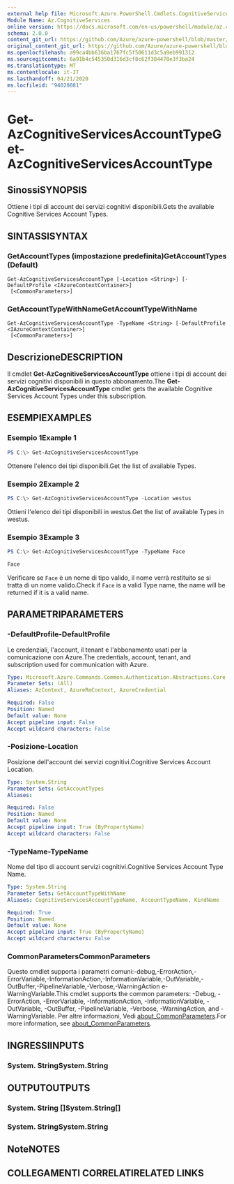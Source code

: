 ```yaml
---
external help file: Microsoft.Azure.PowerShell.Cmdlets.CognitiveServices.dll-Help.xml
Module Name: Az.CognitiveServices
online version: https://docs.microsoft.com/en-us/powershell/module/az.cognitiveservices/get-azcognitiveservicesaccounttype
schema: 2.0.0
content_git_url: https://github.com/Azure/azure-powershell/blob/master/src/CognitiveServices/CognitiveServices/help/Get-AzCognitiveServicesAccountType.md
original_content_git_url: https://github.com/Azure/azure-powershell/blob/master/src/CognitiveServices/CognitiveServices/help/Get-AzCognitiveServicesAccountType.md
ms.openlocfilehash: a99ca4bb636ba1767fc5f50611d3c5a9eb991312
ms.sourcegitcommit: 6a91b4c545350d316d3cf8c62f384478e3f3ba24
ms.translationtype: MT
ms.contentlocale: it-IT
ms.lasthandoff: 04/21/2020
ms.locfileid: "94020081"
---
```

# <span data-ttu-id="bb05e-101">Get-AzCognitiveServicesAccountType</span><span class="sxs-lookup"><span data-stu-id="bb05e-101">Get-AzCognitiveServicesAccountType</span></span>

## <span data-ttu-id="bb05e-102">Sinossi</span><span class="sxs-lookup"><span data-stu-id="bb05e-102">SYNOPSIS</span></span>
<span data-ttu-id="bb05e-103">Ottiene i tipi di account dei servizi cognitivi disponibili.</span><span class="sxs-lookup"><span data-stu-id="bb05e-103">Gets the available Cognitive Services Account Types.</span></span>

## <span data-ttu-id="bb05e-104">SINTASSI</span><span class="sxs-lookup"><span data-stu-id="bb05e-104">SYNTAX</span></span>

### <span data-ttu-id="bb05e-105">GetAccountTypes (impostazione predefinita)</span><span class="sxs-lookup"><span data-stu-id="bb05e-105">GetAccountTypes (Default)</span></span>
```
Get-AzCognitiveServicesAccountType [-Location <String>] [-DefaultProfile <IAzureContextContainer>]
 [<CommonParameters>]
```

### <span data-ttu-id="bb05e-106">GetAccountTypeWithName</span><span class="sxs-lookup"><span data-stu-id="bb05e-106">GetAccountTypeWithName</span></span>
```
Get-AzCognitiveServicesAccountType -TypeName <String> [-DefaultProfile <IAzureContextContainer>]
 [<CommonParameters>]
```

## <span data-ttu-id="bb05e-107">Descrizione</span><span class="sxs-lookup"><span data-stu-id="bb05e-107">DESCRIPTION</span></span>
<span data-ttu-id="bb05e-108">Il cmdlet **Get-AzCognitiveServicesAccountType** ottiene i tipi di account dei servizi cognitivi disponibili in questo abbonamento.</span><span class="sxs-lookup"><span data-stu-id="bb05e-108">The **Get-AzCognitiveServicesAccountType** cmdlet gets the available Cognitive Services Account Types under this subscription.</span></span>

## <span data-ttu-id="bb05e-109">ESEMPI</span><span class="sxs-lookup"><span data-stu-id="bb05e-109">EXAMPLES</span></span>

### <span data-ttu-id="bb05e-110">Esempio 1</span><span class="sxs-lookup"><span data-stu-id="bb05e-110">Example 1</span></span>
```powershell
PS C:\> Get-AzCognitiveServicesAccountType
```

<span data-ttu-id="bb05e-111">Ottenere l'elenco dei tipi disponibili.</span><span class="sxs-lookup"><span data-stu-id="bb05e-111">Get the list of available Types.</span></span>

### <span data-ttu-id="bb05e-112">Esempio 2</span><span class="sxs-lookup"><span data-stu-id="bb05e-112">Example 2</span></span>
```powershell
PS C:\> Get-AzCognitiveServicesAccountType -Location westus
```

<span data-ttu-id="bb05e-113">Ottieni l'elenco dei tipi disponibili in westus.</span><span class="sxs-lookup"><span data-stu-id="bb05e-113">Get the list of available Types in westus.</span></span>

### <span data-ttu-id="bb05e-114">Esempio 3</span><span class="sxs-lookup"><span data-stu-id="bb05e-114">Example 3</span></span>
```powershell
PS C:\> Get-AzCognitiveServicesAccountType -TypeName Face

Face
```

<span data-ttu-id="bb05e-115">Verificare se `Face` è un nome di tipo valido, il nome verrà restituito se si tratta di un nome valido.</span><span class="sxs-lookup"><span data-stu-id="bb05e-115">Check if `Face` is a valid Type name, the name will be returned if it is a valid name.</span></span>

## <span data-ttu-id="bb05e-116">PARAMETRI</span><span class="sxs-lookup"><span data-stu-id="bb05e-116">PARAMETERS</span></span>

### <span data-ttu-id="bb05e-117">-DefaultProfile</span><span class="sxs-lookup"><span data-stu-id="bb05e-117">-DefaultProfile</span></span>
<span data-ttu-id="bb05e-118">Le credenziali, l'account, il tenant e l'abbonamento usati per la comunicazione con Azure.</span><span class="sxs-lookup"><span data-stu-id="bb05e-118">The credentials, account, tenant, and subscription used for communication with Azure.</span></span>

```yaml
Type: Microsoft.Azure.Commands.Common.Authentication.Abstractions.Core.IAzureContextContainer
Parameter Sets: (All)
Aliases: AzContext, AzureRmContext, AzureCredential

Required: False
Position: Named
Default value: None
Accept pipeline input: False
Accept wildcard characters: False
```

### <span data-ttu-id="bb05e-119">-Posizione</span><span class="sxs-lookup"><span data-stu-id="bb05e-119">-Location</span></span>
<span data-ttu-id="bb05e-120">Posizione dell'account dei servizi cognitivi.</span><span class="sxs-lookup"><span data-stu-id="bb05e-120">Cognitive Services Account Location.</span></span>

```yaml
Type: System.String
Parameter Sets: GetAccountTypes
Aliases:

Required: False
Position: Named
Default value: None
Accept pipeline input: True (ByPropertyName)
Accept wildcard characters: False
```

### <span data-ttu-id="bb05e-121">-TypeName</span><span class="sxs-lookup"><span data-stu-id="bb05e-121">-TypeName</span></span>
<span data-ttu-id="bb05e-122">Nome del tipo di account servizi cognitivi.</span><span class="sxs-lookup"><span data-stu-id="bb05e-122">Cognitive Services Account Type Name.</span></span>

```yaml
Type: System.String
Parameter Sets: GetAccountTypeWithName
Aliases: CognitiveServicesAccountTypeName, AccountTypeName, KindName

Required: True
Position: Named
Default value: None
Accept pipeline input: True (ByPropertyName)
Accept wildcard characters: False
```

### <span data-ttu-id="bb05e-123">CommonParameters</span><span class="sxs-lookup"><span data-stu-id="bb05e-123">CommonParameters</span></span>
<span data-ttu-id="bb05e-124">Questo cmdlet supporta i parametri comuni:-debug,-ErrorAction,-ErrorVariable,-InformationAction,-InformationVariable,-OutVariable,-OutBuffer,-PipelineVariable,-Verbose,-WarningAction e-WarningVariable.</span><span class="sxs-lookup"><span data-stu-id="bb05e-124">This cmdlet supports the common parameters: -Debug, -ErrorAction, -ErrorVariable, -InformationAction, -InformationVariable, -OutVariable, -OutBuffer, -PipelineVariable, -Verbose, -WarningAction, and -WarningVariable.</span></span> <span data-ttu-id="bb05e-125">Per altre informazioni, Vedi [about_CommonParameters](http://go.microsoft.com/fwlink/?LinkID=113216).</span><span class="sxs-lookup"><span data-stu-id="bb05e-125">For more information, see [about_CommonParameters](http://go.microsoft.com/fwlink/?LinkID=113216).</span></span>

## <span data-ttu-id="bb05e-126">INGRESSI</span><span class="sxs-lookup"><span data-stu-id="bb05e-126">INPUTS</span></span>

### <span data-ttu-id="bb05e-127">System. String</span><span class="sxs-lookup"><span data-stu-id="bb05e-127">System.String</span></span>

## <span data-ttu-id="bb05e-128">OUTPUT</span><span class="sxs-lookup"><span data-stu-id="bb05e-128">OUTPUTS</span></span>

### <span data-ttu-id="bb05e-129">System. String []</span><span class="sxs-lookup"><span data-stu-id="bb05e-129">System.String[]</span></span>

### <span data-ttu-id="bb05e-130">System. String</span><span class="sxs-lookup"><span data-stu-id="bb05e-130">System.String</span></span>

## <span data-ttu-id="bb05e-131">Note</span><span class="sxs-lookup"><span data-stu-id="bb05e-131">NOTES</span></span>

## <span data-ttu-id="bb05e-132">COLLEGAMENTI CORRELATI</span><span class="sxs-lookup"><span data-stu-id="bb05e-132">RELATED LINKS</span></span>
